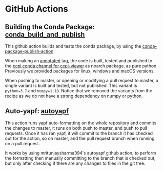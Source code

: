 # GitHub Actions

## Building the Conda Package: [conda_build_and_publish](https://github.com/vais-ral/CILViewer/blob/master/.github/workflows/conda_build_and_publish.yml)
This github action builds and tests the conda package, by using the [conda-package-publish-action](https://github.com/paskino/conda-package-publish-action)

When making an [annotated](https://git-scm.com/book/en/v2/Git-Basics-Tagging) tag, the code is built, tested and published to the [ccpi conda channel for ccpi-viewer](https://anaconda.org/ccpi/ccpi-viewer/files) as noarch package, as pure python. Previously we provided packages for linux, windows and macOS versions.

When pushing to master, or opening or modifying a pull request to master, a single variant is built and tested, but not published. This variant is `python=3.7` and `numpy=1.18`. Notice that we removed the variants from the recipe as we do not have a strong dependency on numpy or python.

## Auto-yapf: [autoyapf](https://github.com/vais-ral/CILViewer/blob/master/.github/workflows/autoyapf.yml)
This action runs yapf auto-formatting on the whole repository and commits the changes to master, it runs on both push to master, and push to pull requests. Once it has ran yapf, it will commit to the branch it has checked out for the action, so on master, and the pull request branch when running on a pull request.

It works by using mritunjaysharma394's autoyapf github action, to perform the formatting then manually committing to the branch that is checked out, but only after checking if there are any changes to files in the git tree.
